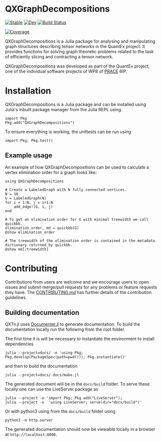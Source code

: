 # QXGraphDecompositions

[![Stable](https://img.shields.io/badge/docs-stable-blue.svg)](https://JuliaQX.github.io/QXGraphDecompositions.jl/stable)
[![Dev](https://img.shields.io/badge/docs-dev-blue.svg)](https://JuliaQX.github.io/QXGraphDecompositions.jl/dev)
[![Build Status](https://github.com/JuliaQX/QXGraphDecompositions.jl/workflows/CI/badge.svg)](https://github.com/JuliaQX/QXGraphDecompositions.jl/actions)
<!-- [![Build Status](https://github.com/JuliaQX/QXGraphDecompositions.jl/badges/master/pipeline.svg)](https://github.com/JuliaQX/QXGraphDecompositions.jl/pipelines)
[![Coverage](https://github.com/JuliaQX/QXGraphDecompositions.jl/badges/master/coverage.svg)](https://github.com/JuliaQX/QXGraphDecompositions.jl/commits/master) -->
[![Coverage](https://codecov.io/gh/JuliaQX/QXGraphDecompositions.jl/branch/master/graph/badge.svg)](https://codecov.io/gh/JuliaQX/QXGraphDecompositions.jl)


QXGraphDecompositions is a Julia package for analysing and manipulating graph structures describing tensor 
networks in the QuantEx project. It provides functions for solving graph theoretic problems 
related to the task of efficiently slicing and contracting a tensor network.

QXGraphDecompositions was developed as part of the QuantEx project, one of the individual software 
projects of WP8 of [PRACE](https://prace-ri.eu/) 6IP.

# Installation

QXGraphDecompositions is a Julia package and can be installed using Julia's inbuilt package manager from 
the Julia REPL using.

```
import Pkg
Pkg.add("QXGraphDecompositions")
```

To ensure everything is working, the unittests can be run using

```
import Pkg; Pkg.test()
```

## Example usage

An example of how QXGraphDecompositions can be used to calculate a vertex elimination order for a graph
looks like:

```
using QXGraphDecompositions

# Create a LabeledGraph with N fully connected vertices.
N = 10
G = LabeledGraph(N)
for i = 1:N, j = i+1:N
    add_edge!(G, i, j)
end

# To get an elimination order for G with minimal treewidth we call quickbb.
elimination_order, md = quickbb(G)
@show elimination_order

# The treewidth of the elimination order is contained in the metadata dictionary returned by quickbb.
@show md[:treewidth]
```

# Contributing
Contributions from users are welcome and we encourage users to open issues and submit 
merge/pull requests for any problems or feature requests they have. The 
[CONTRIBUTING.md](CONTRIBUTION.md) has further details of the contribution guidelines.


## Building documentation

QXTn.jl uses [Documenter.jl](https://juliadocs.github.io/Documenter.jl/stable/) to generate documentation. To build the documentation locally run the following from the root folder.

The first time it is will be necessary to instantiate the environment to install dependencies

```
julia --project=docs/ -e 'using Pkg; Pkg.develop(PackageSpec(path=pwd())); Pkg.instantiate()'
```

and then to build the documentation

```
julia --project=docs/ docs/make.jl
```

The generated document will be in the `docs/build` folder. To serve these locally one can
use the LiveServer package as

```
julia --project -e 'import Pkg; Pkg.add("LiveServer");
julia --project -e  'using LiveServer; serve(dir="docs/build")'
```

Or with python3 using from the `docs/build` folder using

```
python3 -m http.server
```

The generated documentation should now be viewable locally in a browser at `http://localhost:8000`.